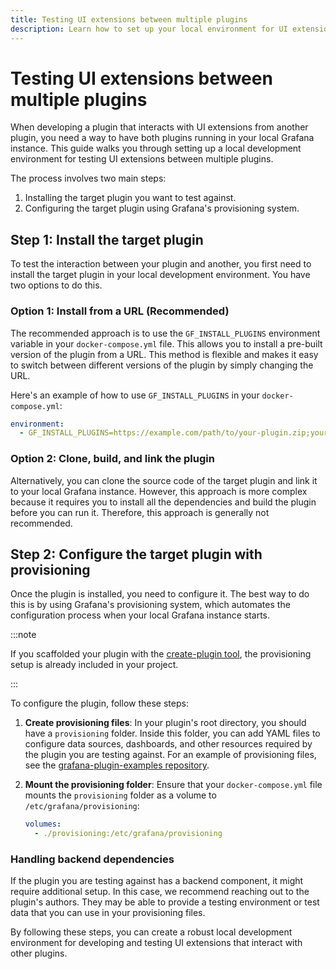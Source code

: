 ```yaml
---
title: Testing UI extensions between multiple plugins
description: Learn how to set up your local environment for UI extension development.
---
```


# Testing UI extensions between multiple plugins

When developing a plugin that interacts with UI extensions from another plugin, you need a way to have both plugins running in your local Grafana instance. This guide walks you through setting up a local development environment for testing UI extensions between multiple plugins.

The process involves two main steps:

1.  Installing the target plugin you want to test against.
2.  Configuring the target plugin using Grafana's provisioning system.

## Step 1: Install the target plugin

To test the interaction between your plugin and another, you first need to install the target plugin in your local development environment. You have two options to do this.

### Option 1: Install from a URL (Recommended)

The recommended approach is to use the `GF_INSTALL_PLUGINS` environment variable in your `docker-compose.yml` file. This allows you to install a pre-built version of the plugin from a URL. This method is flexible and makes it easy to switch between different versions of the plugin by simply changing the URL.

Here's an example of how to use `GF_INSTALL_PLUGINS` in your `docker-compose.yml`:

```yaml
environment:
  - GF_INSTALL_PLUGINS=https://example.com/path/to/your-plugin.zip;your-plugin-id
```

### Option 2: Clone, build, and link the plugin

Alternatively, you can clone the source code of the target plugin and link it to your local Grafana instance. However, this approach is more complex because it requires you to install all the dependencies and build the plugin before you can run it. Therefore, this approach is generally not recommended.

## Step 2: Configure the target plugin with provisioning

Once the plugin is installed, you need to configure it. The best way to do this is by using Grafana's provisioning system, which automates the configuration process when your local Grafana instance starts.

:::note

If you scaffolded your plugin with the [create-plugin tool](../../../plugin-tools), the provisioning setup is already included in your project.

:::

To configure the plugin, follow these steps:

1.  **Create provisioning files**: In your plugin's root directory, you should have a `provisioning` folder. Inside this folder, you can add YAML files to configure data sources, dashboards, and other resources required by the plugin you are testing against. For an example of provisioning files, see the [grafana-plugin-examples repository](https://github.com/grafana/grafana-plugin-examples/tree/main/examples/app-basic/provisioning/plugins).

2.  **Mount the provisioning folder**: Ensure that your `docker-compose.yml` file mounts the `provisioning` folder as a volume to `/etc/grafana/provisioning`:

    ```yaml
    volumes:
      - ./provisioning:/etc/grafana/provisioning
    ```

### Handling backend dependencies

If the plugin you are testing against has a backend component, it might require additional setup. In this case, we recommend reaching out to the plugin's authors. They may be able to provide a testing environment or test data that you can use in your provisioning files.

By following these steps, you can create a robust local development environment for developing and testing UI extensions that interact with other plugins.
